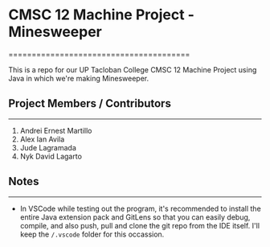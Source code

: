 # CMSC 12 Machine Project - Minesweeper
=======================================

This is a repo for our UP Tacloban College CMSC 12 Machine Project
using Java in which we're making Minesweeper.

## Project Members / Contributors
--------------------------------

 1. Andrei Ernest Martillo
 2. Alex Ian Avila
 3. Jude Lagramada
 4. Nyk David Lagarto

## Notes
--------
 * In VSCode while testing out the program, it's recommended to install the entire Java extension pack
   and GitLens so that you can easily debug, compile, and also push, pull and clone the git repo from
   the IDE itself. I'll keep the `/.vscode` folder for this occassion.